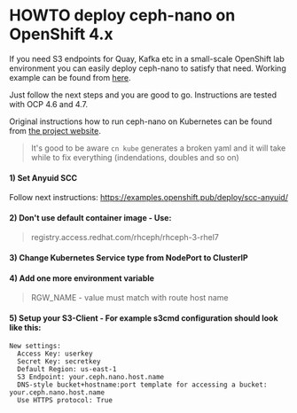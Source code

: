 # HOWTO deploy ceph-nano on OpenShift 4.x
If you need S3 endpoints for Quay, Kafka etc in a small-scale OpenShift lab environment you can easily deploy ceph-nano to satisfy that need. Working example can be found from [here](https://github.com/suulperi/ceph-nano/blob/main/deploy_ceph-nano.yml).

Just follow the next steps and you are good to go. Instructions are tested with OCP 4.6 and 4.7.

Original instructions how to run ceph-nano on Kubernetes can be found from [the project website](https://github.com/ceph/cn).

> It's good to be aware `cn kube` generates a broken yaml and it will take while to fix everything (indendations, doubles and so on)

#### 1) Set Anyuid SCC 
Follow next instructions: https://examples.openshift.pub/deploy/scc-anyuid/ 

#### 2) Don't use default container image - Use: 
> registry.access.redhat.com/rhceph/rhceph-3-rhel7

#### 3) Change Kubernetes Service type from NodePort to ClusterIP

#### 4) Add one more environment variable
> RGW_NAME - value must match with route host name

#### 5) Setup your S3-Client - For example s3cmd configuration should look like this:
```
New settings:
  Access Key: userkey
  Secret Key: secretkey
  Default Region: us-east-1
  S3 Endpoint: your.ceph.nano.host.name
  DNS-style bucket+hostname:port template for accessing a bucket: your.ceph.nano.host.name
  Use HTTPS protocol: True
```
